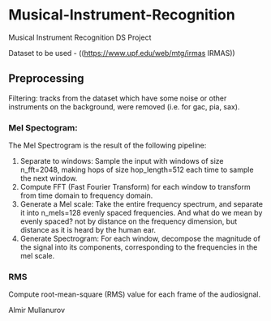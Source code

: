 # Musical-Instrument-Recognition
Musical Instrument Recognition DS Project

Dataset to be used - ((https://www.upf.edu/web/mtg/irmas IRMAS))

## Preprocessing
Filtering: tracks from the dataset which have some noise or other instruments on the background, were removed (i.e. for gac, pia, sax).

### Mel Spectogram:
The Mel Spectrogram is the result of the following pipeline:
1. Separate to windows: Sample the input with windows of size n_fft=2048, making hops of size hop_length=512 each time to sample the next window.
2. Compute FFT (Fast Fourier Transform) for each window to transform from time domain to frequency domain.
3. Generate a Mel scale: Take the entire frequency spectrum, and separate it into n_mels=128 evenly spaced frequencies. And what do we mean by evenly spaced? not by distance on the frequency dimension, but distance as it is heard by the human ear.
4. Generate Spectrogram: For each window, decompose the magnitude of the signal into its components, corresponding to the frequencies in the mel scale.

### RMS
Compute root-mean-square (RMS) value for each frame of the audiosignal.

Almir Mullanurov

